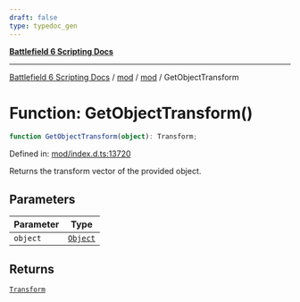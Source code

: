 ```yaml
---
draft: false
type: typedoc_gen
---
```


[**Battlefield 6 Scripting Docs**](../../../_index.md)

***

[Battlefield 6 Scripting Docs](../../../_index.md) / [mod](../../_index.md) / [mod](../_index.md) / GetObjectTransform

# Function: GetObjectTransform()

```ts
function GetObjectTransform(object): Transform;
```

Defined in: [mod/index.d.ts:13720](https://github.com/battlefield-portal-community/portal-docs/blob/6d87e21c5922a3efb03c634dbe98e5fe6e797672/generators/santiago/mod/index.d.ts#L13720)

Returns the transform vector of the provided object.

## Parameters

| Parameter | Type |
| ------ | ------ |
| `object` | [`Object`](../Object/_index.md) |

## Returns

[`Transform`](../Transform/_index.md)
